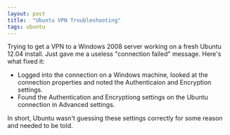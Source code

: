 ```yaml
---
layout: post
title:  "Ubuntu VPN Troubleshooting"
tags: ubuntu
---
```


Trying to get a VPN to a Windows 2008 server working on a fresh Ubuntu 12.04 install. Just gave me a useless "connection failed" message. Here's what fixed it:

* Logged into the connection on a Windows machine, looked at the connection properties and noted the Authenticaion and Encryption settings. 
* Found the Authentication and Encryptiong settings on the Ubuntu connection in Advanced settings.

In short, Ubuntu wasn't guessing these settings correctly for some reason and needed to be told.

